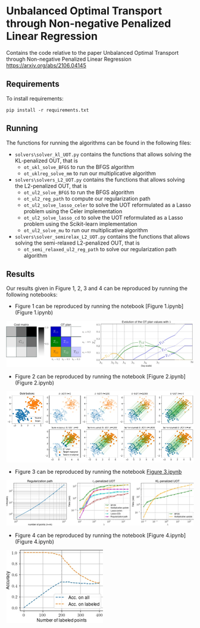 # Unbalanced Optimal Transport through Non-negative Penalized Linear Regression
Contains the code relative to the paper Unbalanced Optimal Transport through Non-negative Penalized Linear Regression https://arxiv.org/abs/2106.04145

## Requirements

To install requirements:

```setup
pip install -r requirements.txt
```

## Running

The functions for running the algorithms can be found in the following files:
- ``solvers\solver_kl_UOT.py`` contains the functions that allows solving the KL-penalized OUT, that is
	- ``ot_ukl_solve_BFGS`` to run the BFGS algorithm 
	- ``ot_uklreg_solve_mm`` to run our multiplicative algorithm 
- ``solvers\solvers_L2_UOT.py`` contains the functions that allows solving the L2-penalized OUT, that is
	- ``ot_ul2_solve_BFGS`` to run the BFGS algorithm 
	- ``ot_ul2_reg_path`` to compute our regularization path
	- ``ot_ul2_solve_lasso_celer`` to solve the UOT reformulated as a Lasso problem using the Celer implementation
	- ``ot_ul2_solve_lasso_cd`` to solve the UOT reformulated as a Lasso problem using the Scikit-learn implementation
	- ``ot_ul2_solve_mu`` to run our multiplicative algorithm 
- ``solvers\solver_semirelax_L2_UOT.py`` contains the functions that allows solving the semi-relaxed L2-penalized OUT, that is
	- ``ot_semi_relaxed_ul2_reg_path`` to solve our regularization path algorithm


## Results

Our results given in Figure 1, 2, 3 and 4 can be reproduced by running the following notebooks:

- Figure 1 can be reproduced by running the notebook [Figure 1.ipynb](Figure 1.ipynb)

![Figure 1](evol_pi.jpg "Figure 1") 

- Figure 2 can be reproduced by running the notebook [Figure 2.ipynb](Figure 2.ipynb)

![Figure 2](regpath_l2.jpg "Figure 2") 

- Figure 3 can be reproduced by running the notebook [Figure 3.ipynb](Figure3.ipynb)

![Figure 2](simu.jpg "Figure 3") 

- Figure 4 can be reproduced by running the notebook [Figure 4.ipynb](Figure 4.ipynb)

![Figure 4](Classif_expe.jpg "Figure 4") 
